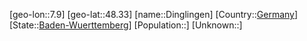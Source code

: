 ﻿---
location: [48.33,7.9]
type: City
tags:
- geo/City


SpocWebEntityId: 29800
isDeleted: false
confidential: public

---
[geo-lon::7.9]
[geo-lat::48.33]
[name::Dinglingen]
[Country::[Germany](geo/Continent/Europe/Germany.md)]
[State::[Baden-Wuerttemberg](geo/Continent/Europe/Germany/Baden-Wuerttemberg.md)]
[Population::]
[Unknown::]

